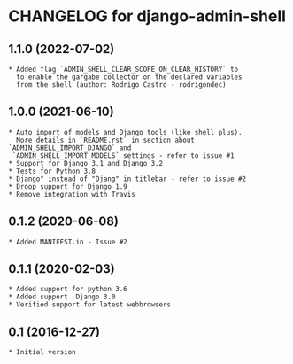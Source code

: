 # CHANGELOG for django-admin-shell

## 1.1.0 (2022-07-02)

    * Added flag `ADMIN_SHELL_CLEAR_SCOPE_ON_CLEAR_HISTORY` to
      to enable the gargabe collector on the declared variables
      from the shell (author: Rodrigo Castro - rodrigondec)

## 1.0.0 (2021-06-10)

    * Auto import of models and Django tools (like shell_plus).
      More details in `README.rst` in section about `ADMIN_SHELL_IMPORT_DJANGO` and
     `ADMIN_SHELL_IMPORT_MODELS` settings - refer to issue #1
    * Support for Django 3.1 and Django 3.2
    * Tests for Python 3.8
    * Django" instead of "Djang" in titlebar - refer to issue #2
    * Droop support for Django 1.9
    * Remove integration with Travis

## 0.1.2 (2020-06-08)

    * Added MANIFEST.in - Issue #2

## 0.1.1 (2020-02-03)

    * Added support for python 3.6
    * Added support  Django 3.0
    * Verified support for latest webbrowsers

## 0.1 (2016-12-27)

    * Initial version
